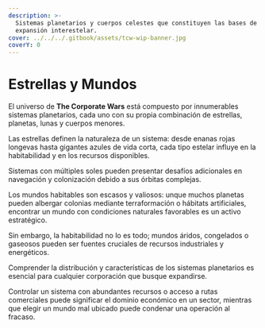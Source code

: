 ```yaml
---
description: >-
  Sistemas planetarios y cuerpos celestes que constituyen las bases de la
  expansión interestelar.
cover: ../../../.gitbook/assets/tcw-wip-banner.jpg
coverY: 0
---
```


# Estrellas y Mundos

El universo de **The Corporate Wars** está compuesto por innumerables sistemas planetarios, cada uno con su propia combinación de estrellas, planetas, lunas y cuerpos menores.

Las estrellas definen la naturaleza de un sistema: desde enanas rojas longevas hasta gigantes azules de vida corta, cada tipo estelar influye en la habitabilidad y en los recursos disponibles.

Sistemas con múltiples soles pueden presentar desafíos adicionales en navegación y colonización debido a sus órbitas complejas.

Los mundos habitables son escasos y valiosos: unque muchos planetas pueden albergar colonias mediante terraformación o hábitats artificiales, encontrar un mundo con condiciones naturales favorables es un activo estratégico.

Sin embargo, la habitabilidad no lo es todo; mundos áridos, congelados o gaseosos pueden ser fuentes cruciales de recursos industriales y energéticos.

Comprender la distribución y características de los sistemas planetarios es esencial para cualquier corporación que busque expandirse.

Controlar un sistema con abundantes recursos o acceso a rutas comerciales puede significar el dominio económico en un sector, mientras que elegir un mundo mal ubicado puede condenar una operación al fracaso.
